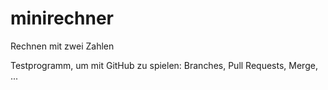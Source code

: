 # minirechner
Rechnen mit zwei Zahlen

Testprogramm, um mit GitHub zu spielen: Branches, Pull Requests, Merge, ...
